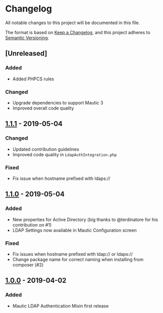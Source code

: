 # Changelog

All notable changes to this project will be documented in this file.

The format is based on [Keep a Changelog](https://keepachangelog.com/en/1.0.0/), and this project adheres to [Semantic Versioning](https://semver.org/spec/v2.0.0.html).

## [Unreleased]

### Added

-   Added PHPCS rules

### Changed

-   Upgrade dependencies to support Mautic 3
-   Improved overall code quality

## [1.1.1](https://github.com/Monogramm/MauticLdapAuthBundle/releases/tag/1.1.1) - 2019-05-04

### Changed

-   Updated contribution guidelines
-   Improved code quality in `LdapAuthIntegration.php`

### Fixed

-   Fix issue when hostname prefixed with ldaps://

## [1.1.0](https://github.com/Monogramm/MauticLdapAuthBundle/releases/tag/1.1.0) - 2019-05-04

### Added

-   New properties for Active Directory (big thanks to @terdinatore for his contribution on #1)
-   LDAP Settings now available in Mautic Configuration screen

### Fixed

-   Fix issues when hostname prefixed with ldap:// or ldaps://
-   Change package name for correct naming when installing from composer (#2)

## [1.0.0](https://github.com/Monogramm/MauticLdapAuthBundle/releases/tag/1.0.0) - 2019-04-02

### Added

-   Mautic LDAP Authentication Mixin first release

